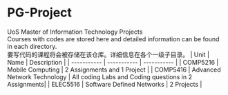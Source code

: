 # PG-Project
UoS Master of Information Technology Projects  
Courses with codes are stored here and detailed information can be found in each directory.  
要写代码的课程将会被存储在该仓库。详细信息在各个一级子目录。
| Unit     | Name | Description |
| ----------- | ----------- | ----------- |
| COMP5216      | Mobile Computing | 2 Assignments and 1 Project |
| COMP5416   | Advanced Network Technology | All coding Labs and Coding questions in 2 Assignments|
| ELEC5516  | Software Defined Networks | 2 Projects |
